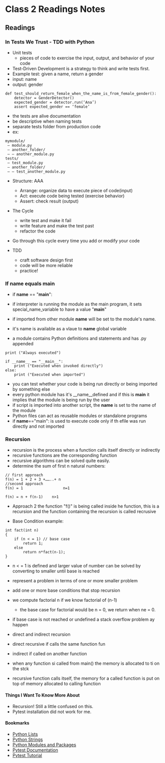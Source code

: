 # Class 2 Readings Notes

## Readings

### In Tests We Trust - TDD with Python

- Unit tests
  - pieces of code to exercise the input, output, and behavior of your code
- Test-Driven Development is a strategy to think and write tests first.
- Example test: given a name, return a gender
- input: name
- output: gender

```{.python}
def test_should_return_female_when_the_name_is_from_female_gender():
    detector = GenderDetector()
    expected_gender = detector.run(‘Ana’)
    assert expected_gender == ‘female’
```

- the tests are alive documentation
- be descriptive when naming tests
- separate tests folder from production code
- ex:

``` {python}
mymodule/
 — module.py
 — another_folder/
 — — another_module.py
tests/
 — test_module.py
 — another_folder/
 — — test_another_module.py
```

- Structure: AAA
  - Arrange: organize data to execute piece of code(input)
  - Act: execute code being tested (exercise behavior)
  - Assert: check result (output)

- The Cycle
  - write test and make it fail
  - write feature and make the test past
  - refactor the code
- Go through this cycle every time you add or modify your code

- TDD
  - craft software design first
  - code will be more reliable
  - practice!

### If name equals main

- if __name__ == "__main__":

- if interpreter is running the module as the main program, it sets special_name_variable to have a value "__main__"
- if imported from other module __name__ will be set to the module's name.
- it's name is available as a vlaue to __name__ global variable
- a module contains Python definitions and statements and has .py appended

```{python}
print ("Always executed")

if __name__ == "__main__":
	print ("Executed when invoked directly")
else:
	print ("Executed when imported")
```

- you can test whether your code is being run directly or being imported by something else
- every python module has it's __name__defined and if this is __main__ it implies that the module is being run by the user
- if script is imported into another script, the __name__ is set to the name of the module
- Python files can act as reusable modules or standalone programs
- if __name__=="main": is used to execute code only if th efile was run directly and not imported

### Recursion

- recursion is the process when a function calls itself directly or indirectly
- recursive functions are the corresponding function
- recursive algorithms can be solved quite easily.
- determine the sum of first n natural numbers:

```{python}
// first approach
f(n) = 1 + 2 + 3 +……..+ n
//second approach
f(n) = 1                  n=1

f(n) = n + f(n-1)    n>1
```

- Approach 2 the function "f()" is being called inside he function, this is a recursion and the function containing the recursion is called recrusive

- Base Condition
example: 

```{python}
int fact(int n)
{
    if (n < = 1) // base case
        return 1;
    else    
        return n*fact(n-1);    
}
```

- n < = 1 is defined and larger value of number can be solved by converting to smaller until base is reached
- represent a problem in terms of one or more smaller problem
- add one or more base conditions that stop recursion
- we compute factorial n if we know factorial of (n-1)
  - the base case for factorial would be n = 0, we return when ne = 0.
- if base case is not reached or undefined a stack overflow problem ay happen

- direct and indirect recursion
- direct recursive if calls the same function fun
- indirect if called on another function

- when any function si called from main() the memory is allocated to ti on the stck
- recursive function calls itself, the memory for a called function is put on top of memory allocated to calling function

#### Things I Want To Know More About

- Recursion! Still a little confused on this.
- Pytest installation did not work for me. 

#### Bookmarks

- [Python Lists](https://developers.google.com/edu/python/lists- )
- [Python Strings](https://developers.google.com/edu/python/strings)
- [Python Modules and Packages](https://realpython.com/python-modules-packages/)
- [Pytest Documentation](https://docs.pytest.org/en/latest/)
- [Pytest Tutorial](https://www.guru99.com/pytest-tutorial.html)